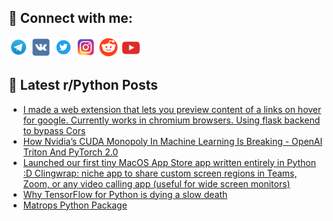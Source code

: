 ## 🔎 Connect with me:
[<img src="https://github.com/bullbesh/bullbesh/blob/main/images/Telegram.png" width="32" height="32" />](https://t.me/bullbesh)
[<img src="https://github.com/bullbesh/bullbesh/blob/main/images/VK.png" width="32" height="32" />](https://vk.com/bullbesh)
[<img src="https://github.com/bullbesh/bullbesh/blob/main/images/Twitter.png" width="32" height="32" />](https://twitter.com/bullbesh1)
[<img src="https://github.com/bullbesh/bullbesh/blob/main/images/Instagram.png" width="32" height="32" />](https://www.instagram.com/bullbesh)
[<img src="https://github.com/bullbesh/bullbesh/blob/main/images/Reddit.png" width="32" height="32" />](https://www.reddit.com/user/bullbesh)
[<img src="https://github.com/bullbesh/bullbesh/blob/main/images/YouTube.png" width="32" height="32" />](https://www.youtube.com/channel/UCtfjRs6uzgq5mfm8S06WTcg)

## 📕 Latest r/Python Posts
<!-- BLOG-POST-LIST:START -->
- [I made a web extension that lets you preview content of a links on hover for google. Currently works in chromium browsers. Using flask backend to bypass Cors](https://www.reddit.com/r/Python/comments/10daxxd/i_made_a_web_extension_that_lets_you_preview/)
- [How Nvidia’s CUDA Monopoly In Machine Learning Is Breaking - OpenAI Triton And PyTorch 2.0](https://www.reddit.com/r/Python/comments/10damug/how_nvidias_cuda_monopoly_in_machine_learning_is/)
- [Launched our first tiny MacOS App Store app written entirely in Python :D Clingwrap: niche app to share custom screen regions in Teams, Zoom, or any video calling app &lpar;useful for wide screen monitors&rpar;](https://www.reddit.com/r/Python/comments/10da7pc/launched_our_first_tiny_macos_app_store_app/)
- [Why TensorFlow for Python is dying a slow death](https://www.reddit.com/r/Python/comments/10d9cmo/why_tensorflow_for_python_is_dying_a_slow_death/)
- [Matrops Python Package](https://www.reddit.com/r/Python/comments/10d9af0/matrops_python_package/)
<!-- BLOG-POST-LIST:END -->
